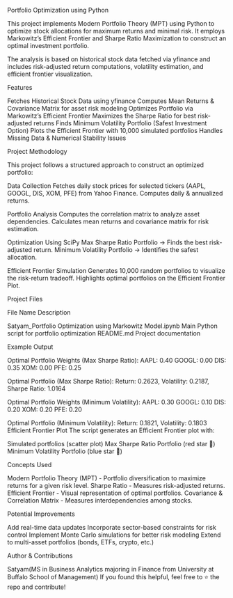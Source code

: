 Portfolio Optimization using Python

This project implements Modern Portfolio Theory (MPT) using Python to optimize stock allocations for maximum returns and minimal risk. It employs Markowitz’s Efficient Frontier and Sharpe Ratio Maximization to construct an optimal investment portfolio.

The analysis is based on historical stock data fetched via yfinance and includes risk-adjusted return computations, volatility estimation, and efficient frontier visualization.

Features

Fetches Historical Stock Data using yfinance
Computes Mean Returns & Covariance Matrix for asset risk modeling
Optimizes Portfolio via Markowitz’s Efficient Frontier
Maximizes the Sharpe Ratio for best risk-adjusted returns
Finds Minimum Volatility Portfolio (Safest Investment Option)
Plots the Efficient Frontier with 10,000 simulated portfolios
Handles Missing Data & Numerical Stability Issues

Project Methodology

This project follows a structured approach to construct an optimized portfolio:

Data Collection 
Fetches daily stock prices for selected tickers (AAPL, GOOGL, DIS, XOM, PFE) from Yahoo Finance.
Computes daily & annualized returns.

Portfolio Analysis 
Computes the correlation matrix to analyze asset dependencies.
Calculates mean returns and covariance matrix for risk estimation.

Optimization Using SciPy 
Max Sharpe Ratio Portfolio → Finds the best risk-adjusted return.
Minimum Volatility Portfolio → Identifies the safest allocation.

Efficient Frontier Simulation 
Generates 10,000 random portfolios to visualize the risk-return tradeoff.
Highlights optimal portfolios on the Efficient Frontier Plot.

Project Files

File Name	Description

Satyam_Portfolio Optimization using Markowitz Model.ipynb	Main Python script for portfolio optimization
README.md	Project documentation

Example Output

Optimal Portfolio Weights (Max Sharpe Ratio):
AAPL: 0.40
GOOGL: 0.00
DIS: 0.35
XOM: 0.00
PFE: 0.25

Optimal Portfolio (Max Sharpe Ratio): 
Return: 0.2623, Volatility: 0.2187, Sharpe Ratio: 1.0164

Optimal Portfolio Weights (Minimum Volatility):
AAPL: 0.30
GOOGL: 0.10
DIS: 0.20
XOM: 0.20
PFE: 0.20

Optimal Portfolio (Minimum Volatility): 
Return: 0.1821, Volatility: 0.1803
Efficient Frontier Plot
The script generates an Efficient Frontier plot with:
 
Simulated portfolios (scatter plot)
Max Sharpe Ratio Portfolio (red star 🌟)
Minimum Volatility Portfolio (blue star 🌟)

 Concepts Used
 
Modern Portfolio Theory (MPT) - Portfolio diversification to maximize returns for a given risk level.
Sharpe Ratio - Measures risk-adjusted returns.
Efficient Frontier - Visual representation of optimal portfolios.
Covariance & Correlation Matrix - Measures interdependencies among stocks.

 Potential Improvements
 
Add real-time data updates
Incorporate sector-based constraints for risk control
Implement Monte Carlo simulations for better risk modeling
Extend to multi-asset portfolios (bonds, ETFs, crypto, etc.)


Author & Contributions

Satyam(MS in Business Analytics majoring in Finance from University at Buffalo School of Management)
If you found this helpful, feel free to ⭐ the repo and contribute!

